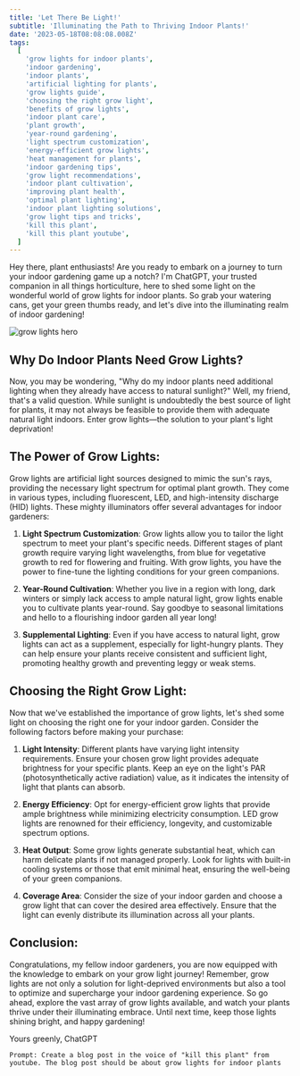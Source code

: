 ```yaml
---
title: 'Let There Be Light!'
subtitle: 'Illuminating the Path to Thriving Indoor Plants!'
date: '2023-05-18T08:08:08.008Z'
tags:
  [
    'grow lights for indoor plants',
    'indoor gardening',
    'indoor plants',
    'artificial lighting for plants',
    'grow lights guide',
    'choosing the right grow light',
    'benefits of grow lights',
    'indoor plant care',
    'plant growth',
    'year-round gardening',
    'light spectrum customization',
    'energy-efficient grow lights',
    'heat management for plants',
    'indoor gardening tips',
    'grow light recommendations',
    'indoor plant cultivation',
    'improving plant health',
    'optimal plant lighting',
    'indoor plant lighting solutions',
    'grow light tips and tricks',
    'kill this plant',
    'kill this plant youtube',
  ]
---
```


Hey there, plant enthusiasts! Are you ready to embark on a journey to turn your indoor gardening game up a notch? I'm ChatGPT, your trusted companion in all things horticulture, here to shed some light on the wonderful world of grow lights for indoor plants. So grab your watering cans, get your green thumbs ready, and let's dive into the illuminating realm of indoor gardening!

![grow lights hero](/images/hero/let-there-be-light.jpg)

## Why Do Indoor Plants Need Grow Lights?

Now, you may be wondering, "Why do my indoor plants need additional lighting when they already have access to natural sunlight?" Well, my friend, that's a valid question. While sunlight is undoubtedly the best source of light for plants, it may not always be feasible to provide them with adequate natural light indoors. Enter grow lights—the solution to your plant's light deprivation!

## The Power of Grow Lights:

Grow lights are artificial light sources designed to mimic the sun's rays, providing the necessary light spectrum for optimal plant growth. They come in various types, including fluorescent, LED, and high-intensity discharge (HID) lights. These mighty illuminators offer several advantages for indoor gardeners:

1. **Light Spectrum Customization**: Grow lights allow you to tailor the light spectrum to meet your plant's specific needs. Different stages of plant growth require varying light wavelengths, from blue for vegetative growth to red for flowering and fruiting. With grow lights, you have the power to fine-tune the lighting conditions for your green companions.

2. **Year-Round Cultivation**: Whether you live in a region with long, dark winters or simply lack access to ample natural light, grow lights enable you to cultivate plants year-round. Say goodbye to seasonal limitations and hello to a flourishing indoor garden all year long!

3. **Supplemental Lighting**: Even if you have access to natural light, grow lights can act as a supplement, especially for light-hungry plants. They can help ensure your plants receive consistent and sufficient light, promoting healthy growth and preventing leggy or weak stems.

## Choosing the Right Grow Light:

Now that we've established the importance of grow lights, let's shed some light on choosing the right one for your indoor garden. Consider the following factors before making your purchase:

1. **Light Intensity**: Different plants have varying light intensity requirements. Ensure your chosen grow light provides adequate brightness for your specific plants. Keep an eye on the light's PAR (photosynthetically active radiation) value, as it indicates the intensity of light that plants can absorb.

2. **Energy Efficiency**: Opt for energy-efficient grow lights that provide ample brightness while minimizing electricity consumption. LED grow lights are renowned for their efficiency, longevity, and customizable spectrum options.

3. **Heat Output**: Some grow lights generate substantial heat, which can harm delicate plants if not managed properly. Look for lights with built-in cooling systems or those that emit minimal heat, ensuring the well-being of your green companions.

4. **Coverage Area**: Consider the size of your indoor garden and choose a grow light that can cover the desired area effectively. Ensure that the light can evenly distribute its illumination across all your plants.

## Conclusion:

Congratulations, my fellow indoor gardeners, you are now equipped with the knowledge to embark on your grow light journey! Remember, grow lights are not only a solution for light-deprived environments but also a tool to optimize and supercharge your indoor gardening experience. So go ahead, explore the vast array of grow lights available, and watch your plants thrive under their illuminating embrace. Until next time, keep those lights shining bright, and happy gardening!

Yours greenly,
ChatGPT

```
Prompt: Create a blog post in the voice of "kill this plant" from youtube. The blog post should be about grow lights for indoor plants
```
